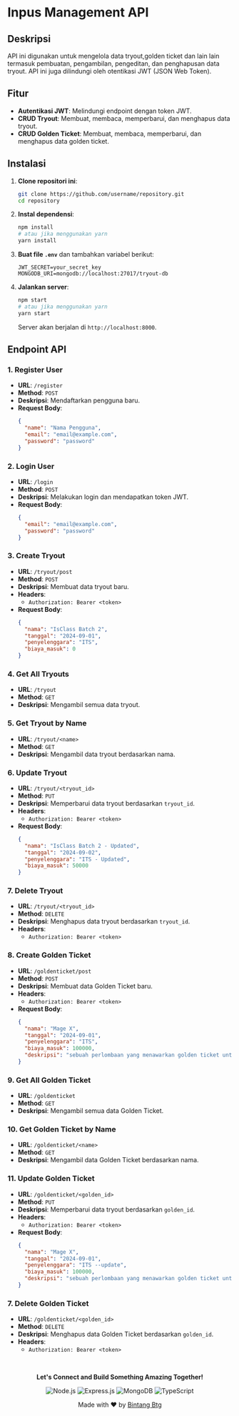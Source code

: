 # Inpus Management API

## Deskripsi
API ini digunakan untuk mengelola data tryout,golden ticket dan lain lain termasuk pembuatan, pengambilan, pengeditan, dan penghapusan data tryout. API ini juga dilindungi oleh otentikasi JWT (JSON Web Token).

## Fitur
- **Autentikasi JWT**: Melindungi endpoint dengan token JWT.
- **CRUD Tryout**: Membuat, membaca, memperbarui, dan menghapus data tryout.
- **CRUD Golden Ticket**: Membuat, membaca, memperbarui, dan menghapus data golden ticket.

## Instalasi

1. **Clone repositori ini**:
   ```bash
   git clone https://github.com/username/repository.git
   cd repository
   ```

2. **Instal dependensi**:
   ```bash
   npm install
   # atau jika menggunakan yarn
   yarn install
   ```

3. **Buat file `.env`** dan tambahkan variabel berikut:
   ```
   JWT_SECRET=your_secret_key
   MONGODB_URI=mongodb://localhost:27017/tryout-db
   ```

4. **Jalankan server**:
   ```bash
   npm start
   # atau jika menggunakan yarn
   yarn start
   ```

   Server akan berjalan di `http://localhost:8000`.

## Endpoint API

### 1. **Register User**

   - **URL**: `/register`
   - **Method**: `POST`
   - **Deskripsi**: Mendaftarkan pengguna baru.
   - **Request Body**:
     ```json
     {
       "name": "Nama Pengguna",
       "email": "email@example.com",
       "password": "password"
     }
     ```

### 2. **Login User**

   - **URL**: `/login`
   - **Method**: `POST`
   - **Deskripsi**: Melakukan login dan mendapatkan token JWT.
   - **Request Body**:
     ```json
     {
       "email": "email@example.com",
       "password": "password"
     }
     ```

### 3. **Create Tryout**

   - **URL**: `/tryout/post`
   - **Method**: `POST`
   - **Deskripsi**: Membuat data tryout baru.
   - **Headers**: 
     - `Authorization: Bearer <token>`
   - **Request Body**:
     ```json
     {
       "nama": "IsClass Batch 2",
       "tanggal": "2024-09-01",
       "penyelenggara": "ITS",
       "biaya_masuk": 0
     }
     ```

### 4. **Get All Tryouts**

   - **URL**: `/tryout`
   - **Method**: `GET`
   - **Deskripsi**: Mengambil semua data tryout.

### 5. **Get Tryout by Name**

   - **URL**: `/tryout/<name>`
   - **Method**: `GET`
   - **Deskripsi**: Mengambil data tryout berdasarkan nama.

### 6. **Update Tryout**

   - **URL**: `/tryout/<tryout_id>`
   - **Method**: `PUT`
   - **Deskripsi**: Memperbarui data tryout berdasarkan `tryout_id`.
   - **Headers**: 
     - `Authorization: Bearer <token>`
   - **Request Body**:
     ```json
     {
       "nama": "IsClass Batch 2 - Updated",
       "tanggal": "2024-09-02",
       "penyelenggara": "ITS - Updated",
       "biaya_masuk": 50000
     }
     ```

### 7. **Delete Tryout**

   - **URL**: `/tryout/<tryout_id>`
   - **Method**: `DELETE`
   - **Deskripsi**: Menghapus data tryout berdasarkan `tryout_id`.
   - **Headers**: 
     - `Authorization: Bearer <token>`

### 8. **Create Golden Ticket**

   - **URL**: `/goldenticket/post`
   - **Method**: `POST`
   - **Deskripsi**: Membuat data Golden Ticket baru.
   - **Headers**: 
     - `Authorization: Bearer <token>`
   - **Request Body**:
     ```json
     {
       "nama": "Mage X",
       "tanggal": "2024-09-01",
       "penyelenggara": "ITS",
       "biaya_masuk": 100000,
       "deskripsi": "sebuah perlombaan yang menawarkan golden ticket untuk para pemenangnya"
     }
     ```

### 9. **Get All Golden Ticket**

   - **URL**: `/goldenticket`
   - **Method**: `GET`
   - **Deskripsi**: Mengambil semua data Golden Ticket.

### 10. **Get Golden Ticket by Name**

   - **URL**: `/goldenticket/<name>`
   - **Method**: `GET`
   - **Deskripsi**: Mengambil data Golden Ticket berdasarkan nama.

### 11. **Update Golden Ticket**

   - **URL**: `/goldenticket/<golden_id>`
   - **Method**: `PUT`
   - **Deskripsi**: Memperbarui data tryout berdasarkan `golden_id`.
   - **Headers**: 
     - `Authorization: Bearer <token>`
   - **Request Body**:
     ```json
     {
       "nama": "Mage X",
       "tanggal": "2024-09-01",
       "penyelenggara": "ITS --update",
       "biaya_masuk": 100000,
       "deskripsi": "sebuah perlombaan yang menawarkan golden ticket untuk para pemenangnya"
     }
     ```

### 7. **Delete Golden Ticket**

   - **URL**: `/goldenticket/<golden_id>`
   - **Method**: `DELETE`
   - **Deskripsi**: Menghapus data Golden Ticket berdasarkan `golden_id`.
   - **Headers**: 
     - `Authorization: Bearer <token>`

<br>
<p align="center">
  <b>Let's Connect and Build Something Amazing Together!</b>
</p>

<div align="center">
  <img src="https://img.shields.io/badge/Node.js-v14.17.5-green?style=for-the-badge&logo=node.js" alt="Node.js">
  <img src="https://img.shields.io/badge/Express-v4.17.1-blue?style=for-the-badge&logo=express" alt="Express.js">
  <img src="https://img.shields.io/badge/MongoDB-v4.4.6-brightgreen?style=for-the-badge&logo=mongodb" alt="MongoDB">
  <img src="https://img.shields.io/badge/TypeScript-v4.3.5-blue?style=for-the-badge&logo=typescript" alt="TypeScript">
</div>

<p align="center">
  Made with ❤️ by <a href="https://github.com/bintangbtg">Bintang Btg</a>
</p>
